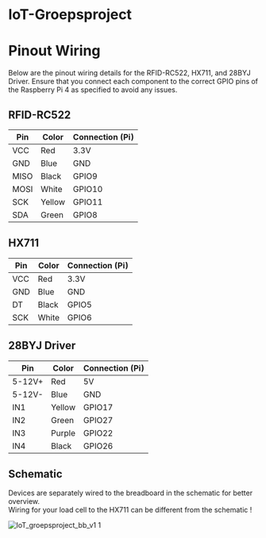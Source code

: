 # IoT-Groepsproject

# Pinout Wiring
Below are the pinout wiring details for the RFID-RC522, HX711, and 28BYJ Driver. Ensure that you connect each component to the correct GPIO pins of the Raspberry Pi 4 as specified to avoid any issues.
## RFID-RC522

| Pin   | Color   | Connection (Pi) |
|-------|---------|-----------------|
| VCC   | Red     | 3.3V            |
| GND   | Blue    | GND             |
| MISO  | Black   | GPIO9           |
| MOSI  | White   | GPIO10          |
| SCK   | Yellow  | GPIO11          |
| SDA   | Green   | GPIO8           |

## HX711

| Pin   | Color   | Connection (Pi) |
|-------|---------|-----------------|
| VCC   | Red     | 3.3V            |
| GND   | Blue    | GND             |
| DT    | Black   | GPIO5           |
| SCK   | White   | GPIO6           |

## 28BYJ Driver

| Pin    | Color  | Connection (Pi) |
|--------|--------|-----------------|
| 5-12V+ | Red    | 5V              |
| 5-12V- | Blue   | GND             |
| IN1    | Yellow | GPIO17          |
| IN2    | Green  | GPIO27          |
| IN3    | Purple | GPIO22          |
| IN4    | Black  | GPIO26          |

## Schematic
Devices are separately wired to the breadboard in the schematic for better overview.
<br>
Wiring for your load cell to the HX711 can be different from the schematic !

![IoT_groepsproject_bb_v1 1](https://github.com/r0901651/IoT-Groepsproject/assets/95848828/196d75ea-d053-4d76-b026-66c241f7e464)
